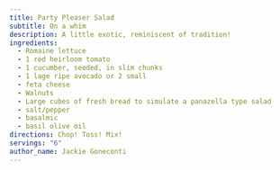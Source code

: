 ```yaml
---
title: Party Pleaser Salad
subtitle: On a whim
description: A little exotic, reminiscent of tradition!
ingredients:
  - Romaine lettuce
  - 1 red heirloom tomato
  - 1 cucumber, seeded, in slim chunks
  - 1 lage ripe avocado or 2 small
  - feta cheese
  - Walnuts
  - Large cubes of fresh bread to simulate a panazella type salad
  - salt/pepper
  - basalmic
  - basil olive oil
directions: Chop! Toss! Mix!
servings: "6"
author_name: Jackie Goneconti
---
```

